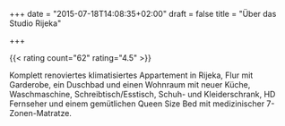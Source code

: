 +++
date = "2015-07-18T14:08:35+02:00"
draft = false
title = "Über das Studio Rijeka"

+++

{{< rating count="62" rating="4.5" >}}

Komplett renoviertes klimatisiertes Appartement in Rijeka, Flur mit Garderobe, ein Duschbad und einen Wohnraum mit neuer Küche, Waschmaschine, Schreibtisch/Esstisch, Schuh- und Kleiderschrank, HD Fernseher und einem gemütlichen Queen Size Bed mit medizinischer 7-Zonen-Matratze.
